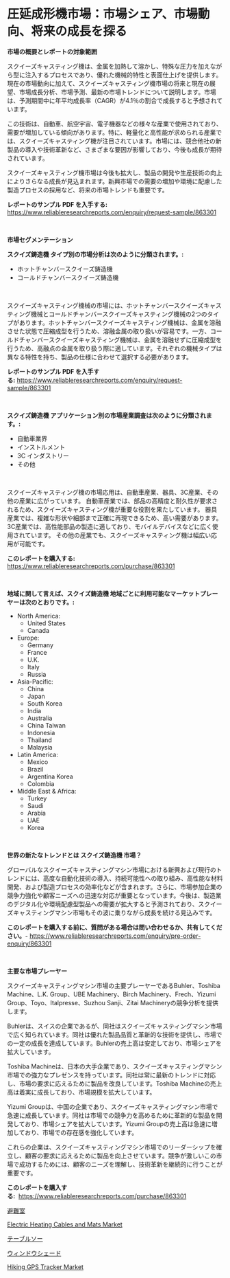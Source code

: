 <p><h1>圧延成形機市場：市場シェア、市場動向、将来の成長を探る</h1></p><p><strong>市場の概要とレポートの対象範囲</strong></p>
<p><p>スクイーズキャスティング機は、金属を加熱して溶かし、特殊な圧力を加えながら型に注入するプロセスであり、優れた機械的特性と表面仕上げを提供します。現在の市場動向に加えて、スクイーズキャスティング機市場の将来と現在の展望、市場成長分析、市場予測、最新の市場トレンドについて説明します。市場は、予測期間中に年平均成長率（CAGR）が4.1％の割合で成長すると予想されています。</p><p>この技術は、自動車、航空宇宙、電子機器などの様々な産業で使用されており、需要が増加している傾向があります。特に、軽量化と高性能が求められる産業では、スクイーズキャスティング機が注目されています。市場には、競合他社の新製品の導入や技術革新など、さまざまな要因が影響しており、今後も成長が期待されています。</p><p>スクイーズキャスティング機市場は今後も拡大し、製品の開発や生産技術の向上によりさらなる成長が見込まれます。新興市場での需要の増加や環境に配慮した製造プロセスの採用など、将来の市場トレンドも重要です。</p></p>
<p><strong>レポートのサンプル PDF を入手する:</strong> <a href="https://www.reliableresearchreports.com/enquiry/request-sample/863301">https://www.reliableresearchreports.com/enquiry/request-sample/863301</a></p>
<p>&nbsp;</p>
<p><strong>市場セグメンテーション</strong></p>
<p><strong>スクイズ鋳造機 タイプ別の市場分析は次のように分類されます。:</strong></p>
<p><ul><li>ホットチャンバースクイーズ鋳造機</li><li>コールドチャンバースクイーズ鋳造機</li></ul></p>
<p>&nbsp;</p>
<p><p>スクイーズキャスティング機械の市場には、ホットチャンバースクイーズキャスティング機械とコールドチャンバースクイーズキャスティング機械の2つのタイプがあります。ホットチャンバースクイーズキャスティング機械は、金属を溶融させた状態で圧縮成型を行うため、溶融金属の取り扱いが容易です。一方、コールドチャンバースクイーズキャスティング機械は、金属を溶融せずに圧縮成型を行うため、高融点の金属を取り扱う際に適しています。それぞれの機械タイプは異なる特性を持ち、製品の仕様に合わせて選択する必要があります。</p></p>
<p><strong>レポートのサンプル PDF を入手する:</strong>&nbsp;<a href="https://www.reliableresearchreports.com/enquiry/request-sample/863301">https://www.reliableresearchreports.com/enquiry/request-sample/863301</a></p>
<p>&nbsp;</p>
<p><strong> スクイズ鋳造機 アプリケーション別の市場産業調査は次のように分類されます。:</strong></p>
<p><ul><li>自動車業界</li><li>インストルメント</li><li>3C インダストリー</li><li>その他</li></ul></p>
<p>&nbsp;</p>
<p><p>スクイーズキャスティング機の市場応用は、自動車産業、器具、3C産業、その他の産業に広がっています。 自動車産業では、部品の高精度と耐久性が要求されるため、スクイーズキャスティング機が重要な役割を果たしています。 器具産業では、複雑な形状や細部まで正確に再現できるため、高い需要があります。 3C産業では、高性能部品の製造に適しており、モバイルデバイスなどに広く使用されています。 その他の産業でも、スクイーズキャスティング機は幅広い応用が可能です。</p></p>
<p><strong>このレポートを購入する:</strong>&nbsp; <a href="https://www.reliableresearchreports.com/purchase/863301">https://www.reliableresearchreports.com/purchase/863301</a></p>
<p>&nbsp;</p>
<p><strong>地域に関して言えば、スクイズ鋳造機 地域ごとに利用可能なマーケットプレーヤーは次のとおりです。:</strong></p>
<p><ul>
    <li>
        North America:
        <ul>
            <li>United States</li>
            <li>Canada</li>
        </ul>
    </li>
    <li>
        Europe:
        <ul>
            <li>Germany</li>
            <li>France</li>
            <li>U.K.</li>
            <li>Italy</li>
            <li>Russia</li>
        </ul>
    </li>
    <li>
        Asia-Pacific:
        <ul>
            <li>China</li>
            <li>Japan</li>
            <li>South Korea</li>
            <li>India</li>
            <li>Australia</li>
            <li>China Taiwan</li>
            <li>Indonesia</li>
            <li>Thailand</li>
            <li>Malaysia</li>
        </ul>
    </li>
    <li>
        Latin America:
        <ul>
            <li>Mexico</li>
            <li>Brazil</li>
            <li>Argentina Korea</li>
            <li>Colombia</li>
        </ul>
    </li>
    <li>
        Middle East & Africa:
        <ul>
            <li>Turkey</li>
            <li>Saudi</li>
            <li>Arabia</li>
            <li>UAE</li>
            <li>Korea</li>
        </ul>
    </li>
    </ul></p>
<p>&nbsp;</p>
<p><strong>世界の新たなトレンドとは スクイズ鋳造機 市場？</strong></p>
<p><p>グローバルなスクイーズキャスティングマシン市場における新興および現行のトレンドには、高度な自動化技術の導入、持続可能性への取り組み、高性能な材料開発、および製造プロセスの効率化などが含まれます。さらに、市場参加企業の競争力強化や顧客ニーズへの迅速な対応が重要となっています。今後は、製造業のデジタル化や環境配慮型製品への需要が拡大すると予測されており、スクイーズキャスティングマシン市場もその波に乗りながら成長を続ける見込みです。</p></p>
<p><strong>このレポートを購入する前に、質問がある場合は問い合わせるか、共有してください。</strong>- <a href="https://www.reliableresearchreports.com/enquiry/pre-order-enquiry/863301">https://www.reliableresearchreports.com/enquiry/pre-order-enquiry/863301</a></p>
<p>&nbsp;</p>
<p><strong>主要な市場プレーヤー</strong></p>
<p><p>スクイーズキャスティングマシン市場の主要プレーヤーであるBuhler、Toshiba Machine、L.K. Group、UBE Machinery、Birch Machinery、Frech、Yizumi Group、Toyo、Italpresse、Suzhou Sanji、Zitai Machineryの競争分析を提供します。 </p><p>Buhlerは、スイスの企業であるが、同社はスクイーズキャスティングマシン市場で広く知られています。同社は優れた製品品質と革新的な技術を提供し、市場での一定の成長を達成しています。Buhlerの売上高は安定しており、市場シェアを拡大しています。</p><p>Toshiba Machineは、日本の大手企業であり、スクイーズキャスティングマシン市場での強力なプレゼンスを持っています。同社は常に最新のトレンドに対応し、市場の要求に応えるために製品を改良しています。Toshiba Machineの売上高は着実に成長しており、市場規模を拡大しています。</p><p>Yizumi Groupは、中国の企業であり、スクイーズキャスティングマシン市場で急速に成長しています。同社は市場での競争力を高めるために革新的な製品を開発しており、市場シェアを拡大しています。Yizumi Groupの売上高は急速に増加しており、市場での存在感を強化しています。</p><p>これらの企業は、スクイーズキャスティングマシン市場でのリーダーシップを確立し、顧客の要求に応えるために製品を向上させています。競争が激しいこの市場で成功するためには、顧客のニーズを理解し、技術革新を継続的に行うことが重要です。</p></p>
<p><strong>このレポートを購入する:</strong>&nbsp;&nbsp;<a href="https://www.reliableresearchreports.com/purchase/863301">https://www.reliableresearchreports.com/purchase/863301</a></p>
<p><p><a href="https://github.com/ppmazlotr77499/Market-Research-Report-List-1/blob/main/46742743954.md">避難室</a></p><p><a href="https://issuu.com/reportprime-2/docs/electric-heating-cables-and-mats-market-size-2030.">Electric Heating Cables and Mats Market</a></p><p><a href="https://github.com/joaejkdzgyljvo6/Market-Research-Report-List-1/blob/main/58074333955.md">テーブルソー</a></p><p><a href="https://medium.com/@susanjprice2023/%E7%AA%93%E3%81%AE%E3%82%B7%E3%82%A7%E3%83%BC%E3%83%89%E5%B8%82%E5%A0%B4%E3%81%AE%E5%B8%82%E5%A0%B4%E8%AA%BF%E6%9F%BB%E3%83%AC%E3%83%9D%E3%83%BC%E3%83%88-%E3%81%9D%E3%81%AE%E6%AD%B4%E5%8F%B2%E3%81%8A%E3%82%88%E3%81%B32024%E5%B9%B4%E3%81%8B%E3%82%892031%E5%B9%B4%E3%81%BE%E3%81%A7%E3%81%AE%E4%BA%88%E6%B8%AC-4471507c2122">ウィンドウシェード</a></p><p><a href="https://github.com/kathiaseamanalvaradovlprc2h/Market-Research-Report-List-1/blob/main/hiking-gps-tracker-market.md">Hiking GPS Tracker Market</a></p></p>